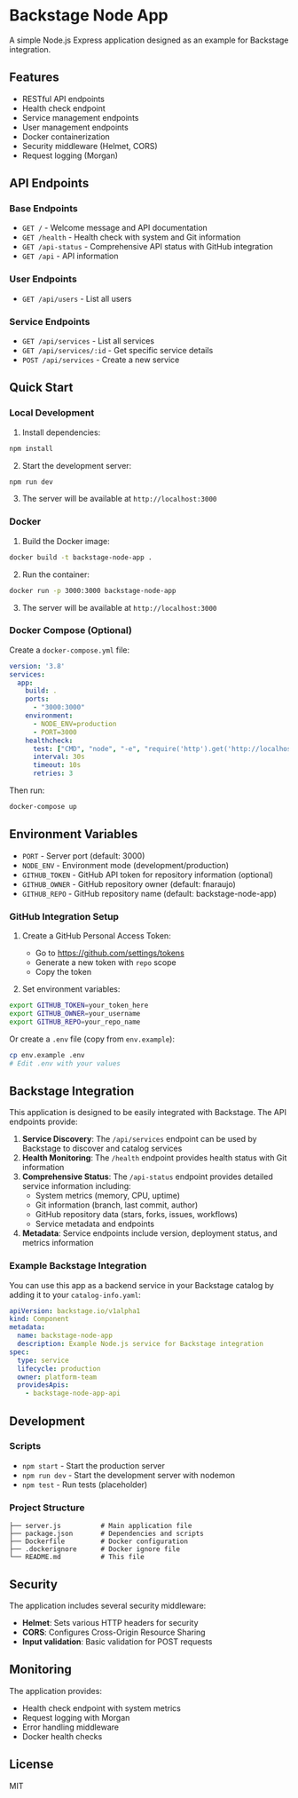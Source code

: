 # Backstage Node App

A simple Node.js Express application designed as an example for Backstage integration.

## Features

- RESTful API endpoints
- Health check endpoint
- Service management endpoints
- User management endpoints
- Docker containerization
- Security middleware (Helmet, CORS)
- Request logging (Morgan)

## API Endpoints

### Base Endpoints
- `GET /` - Welcome message and API documentation
- `GET /health` - Health check with system and Git information
- `GET /api-status` - Comprehensive API status with GitHub integration
- `GET /api` - API information

### User Endpoints
- `GET /api/users` - List all users

### Service Endpoints
- `GET /api/services` - List all services
- `GET /api/services/:id` - Get specific service details
- `POST /api/services` - Create a new service

## Quick Start

### Local Development

1. Install dependencies:
```bash
npm install
```

2. Start the development server:
```bash
npm run dev
```

3. The server will be available at `http://localhost:3000`

### Docker

1. Build the Docker image:
```bash
docker build -t backstage-node-app .
```

2. Run the container:
```bash
docker run -p 3000:3000 backstage-node-app
```

3. The server will be available at `http://localhost:3000`

### Docker Compose (Optional)

Create a `docker-compose.yml` file:

```yaml
version: '3.8'
services:
  app:
    build: .
    ports:
      - "3000:3000"
    environment:
      - NODE_ENV=production
      - PORT=3000
    healthcheck:
      test: ["CMD", "node", "-e", "require('http').get('http://localhost:3000/health', (res) => { process.exit(res.statusCode === 200 ? 0 : 1) })"]
      interval: 30s
      timeout: 10s
      retries: 3
```

Then run:
```bash
docker-compose up
```

## Environment Variables

- `PORT` - Server port (default: 3000)
- `NODE_ENV` - Environment mode (development/production)
- `GITHUB_TOKEN` - GitHub API token for repository information (optional)
- `GITHUB_OWNER` - GitHub repository owner (default: fnaraujo)
- `GITHUB_REPO` - GitHub repository name (default: backstage-node-app)

### GitHub Integration Setup

1. Create a GitHub Personal Access Token:
   - Go to https://github.com/settings/tokens
   - Generate a new token with `repo` scope
   - Copy the token

2. Set environment variables:
```bash
export GITHUB_TOKEN=your_token_here
export GITHUB_OWNER=your_username
export GITHUB_REPO=your_repo_name
```

Or create a `.env` file (copy from `env.example`):
```bash
cp env.example .env
# Edit .env with your values
```

## Backstage Integration

This application is designed to be easily integrated with Backstage. The API endpoints provide:

1. **Service Discovery**: The `/api/services` endpoint can be used by Backstage to discover and catalog services
2. **Health Monitoring**: The `/health` endpoint provides health status with Git information
3. **Comprehensive Status**: The `/api-status` endpoint provides detailed service information including:
   - System metrics (memory, CPU, uptime)
   - Git information (branch, last commit, author)
   - GitHub repository data (stars, forks, issues, workflows)
   - Service metadata and endpoints
4. **Metadata**: Service endpoints include version, deployment status, and metrics information

### Example Backstage Integration

You can use this app as a backend service in your Backstage catalog by adding it to your `catalog-info.yaml`:

```yaml
apiVersion: backstage.io/v1alpha1
kind: Component
metadata:
  name: backstage-node-app
  description: Example Node.js service for Backstage integration
spec:
  type: service
  lifecycle: production
  owner: platform-team
  providesApis:
    - backstage-node-app-api
```

## Development

### Scripts

- `npm start` - Start the production server
- `npm run dev` - Start the development server with nodemon
- `npm test` - Run tests (placeholder)

### Project Structure

```
├── server.js          # Main application file
├── package.json       # Dependencies and scripts
├── Dockerfile         # Docker configuration
├── .dockerignore      # Docker ignore file
└── README.md          # This file
```

## Security

The application includes several security middleware:

- **Helmet**: Sets various HTTP headers for security
- **CORS**: Configures Cross-Origin Resource Sharing
- **Input validation**: Basic validation for POST requests

## Monitoring

The application provides:

- Health check endpoint with system metrics
- Request logging with Morgan
- Error handling middleware
- Docker health checks

## License

MIT
